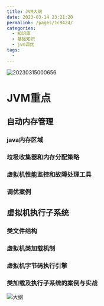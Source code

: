 ```yaml
---
title: JVM大纲
date: 2023-03-14 23:21:20
permalink: /pages/1c9424/
categories:
  - 知识库
  - 基础知识
  - jvm调优
tags:
  - 
---
```

![20230315000656](https://img.ggball.top/picGo/20230315000656.png)

# JVM重点
## 自动内存管理

### java内存区域
### 垃圾收集器和内存分配策略    
### 虚拟机性能监控和故障处理工具
### 调优案例

## 虚拟机执行子系统

### 类文件结构
### 虚拟机类加载机制
### 虚拟机字节码执行引擎
### 类加载及执行子系统的案例与实战


![大纲](https://img.ggball.top/picGo/20230314232515.png)
